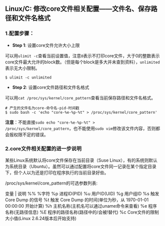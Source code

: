 ## Linux/C: 修改core文件相关配置——文件名、保存路径和文件名格式

### 1.配置步骤：

* **Step 1**: 设置core文件允许大小上限

可以用`ulimit -c`查看当前设置值，注意`0`表示不打印core文件，大于0的整数表示core文件最大允许的block数。（但是每个block是多大并未查到资料），`unlimited`表示无大小限制。

 ```shell
 $ ulimit -c unlimited
 ``` 
 
 * **Step 2**: 设置core文件路径和文件名格式
 
 可以用`cat /proc/sys/kernel/core_pattern`查看当前保存路径和文件名格式。
 
 ```shell
 # 产生的文件名为core-命令名-pid-时间戳
 $ sudo bash -c 'echo "core-%e-%p-%t" > /proc/sys/kernel/core_pattern'
 ```
 
**注意**：不能直接`sudo echo "core-%e-%p-%t" > /proc/sys/kernel/core_pattern`，也不能使用`sudo vim`修改该文件内容，否则都会报权限不足的错误。

### 2.core文件相关配置的进一步说明

某些Linux系统默认将core文件保存在当前目录（Suse Linux），有的系统则默认为系统目录（Ubuntu）。虽然可以通过配置将core文件同一记录在某个指定目录下，但个人以为还是打印在程序执行的当前目录好些。

/proc/sys/kernel/core_pattern的可选参数列表:

变量 | 说明
%%	%字符
%p	进程ID(PID)
%u	用户ID(UID)
%g	用户组ID
%s	触发 Core Dump 的信号
%t	触发 Core Dump 的时间(单位为秒，从 1970-01-01 00:00:00 开始计算)
%h	主机名称(主机名可以通过uname命令来查看)
%e	程序名称(无路径信息)
%E	程序的路径名称(路径中的/会被!替代)
%c	Core文件的限制大小值(Linux 2.6.24版本后开始支持)
